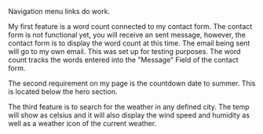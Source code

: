Navigation menu links do work.

My first feature is a word count connected to my contact form. The contact form is not functional yet, you will receive an sent message, however, the contact form is to display the word count at this time. The email being sent will go to my own email. This was set up for testing purposes. The word count tracks the words entered into the "Message" Field of the contact form. 


The second requirement on my page is the countdown date to summer. This is located below the hero section.


The third feature is to search for the weather in any defined city. The temp will show as celsius and it will also display the wind speed and humidity as well as a weather icon of the current weather. 








